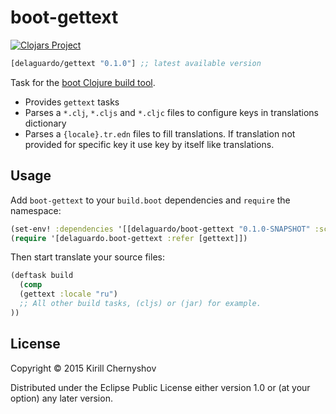 # boot-gettext

[![Clojars Project](http://clojars.org/delaguardo/clj-i18n/latest-version.svg)](http://clojars.org/delaguardo/clj-i18n)

[](dependency)
```clojure
[delaguardo/gettext "0.1.0"] ;; latest available version
```
[](/dependency)

Task for the [boot Clojure build tool][1].

* Provides `gettext` tasks
* Parses a `*.clj`, `*.cljs` and `*.cljc` files to configure keys in translations dictionary
* Parses a `{locale}.tr.edn` files to fill translations. If translation not provided for specific key it use key by itself like translations.

## Usage

Add `boot-gettext` to your `build.boot` dependencies and `require` the namespace:

```clj
(set-env! :dependencies '[[delaguardo/boot-gettext "0.1.0-SNAPSHOT" :scope "test"]])
(require '[delaguardo.boot-gettext :refer [gettext]])
```

Then start translate your source files:

```clj
(deftask build
  (comp
  (gettext :locale "ru")
  ;; All other build tasks, (cljs) or (jar) for example.
))
```

## License

Copyright © 2015 Kirill Chernyshov

Distributed under the Eclipse Public License either version 1.0 or (at
your option) any later version.

[1]: https://github.com/boot-clj/boot
